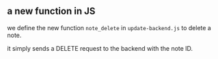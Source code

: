 ## a new function in JS

we define the new function `note_delete` in `update-backend.js` to delete a note.

it simply sends a DELETE request to the backend with the note ID.

